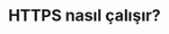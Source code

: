 ---
layout: post
title: HTTPS nasıl çalışır?
ext-url: https://medium.com/@gokhansengun/https-nas%C4%B1l-%C3%A7al%C4%B1%C5%9F%C4%B1r-20e27c9f9668
lang: tr
medium: yes
---